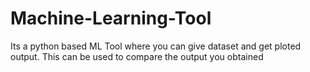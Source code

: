 # Machine-Learning-Tool
Its a python based ML Tool where you can give dataset and get ploted output. This can be used to compare the output you obtained 
